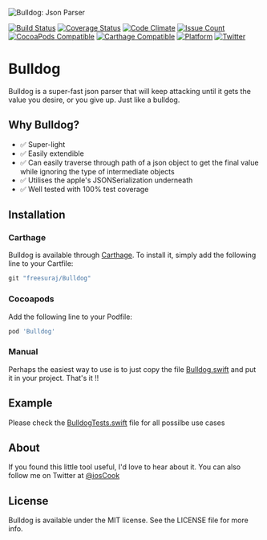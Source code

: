 ![Bulldog: Json Parser](https://raw.githubusercontent.com/freesuraj/Bulldog/master/Assets/logo.png)


[![Build Status](https://travis-ci.org/freesuraj/Bulldog.svg?branch=master)](https://travis-ci.org/freesuraj/Bulldog)
[![Coverage Status](https://coveralls.io/repos/github/freesuraj/Bulldog/badge.svg?branch=master)](https://coveralls.io/github/freesuraj/Bulldog?branch=master)
[![Code Climate](https://codeclimate.com/github/freesuraj/Bulldog/badges/gpa.svg)](https://codeclimate.com/github/freesuraj/Bulldog)
[![Issue Count](https://codeclimate.com/github/freesuraj/Bulldog/badges/issue_count.svg)](https://codeclimate.com/github/freesuraj/Bulldog)
[![CocoaPods Compatible](https://img.shields.io/cocoapods/v/Bulldog.svg)](http://cocoadocs.org/docsets/Bulldog/)
[![Carthage Compatible](https://img.shields.io/badge/Carthage-compatible-4BC51D.svg?style=flat)](https://github.com/Carthage/Carthage)
[![Platform](https://img.shields.io/cocoapods/p/Bulldog.svg?style=flat)](http://cocoadocs.org/docsets/Bulldog)
[![Twitter](https://img.shields.io/badge/twitter-@iosCook-blue.svg?style=flat)](http://twitter.com/iosCook)

# Bulldog
Bulldog is a super-fast json parser that will keep attacking until it gets the value you desire, or you give up. Just like a bulldog.

## Why Bulldog?

- ✅ Super-light
- ✅ Easily extendible
- ✅ Can easily traverse through path of a json object to get the final value while ignoring the type of intermediate objects
- ✅ Utilises the apple's JSONSerialization underneath
- ✅ Well tested with 100% test coverage

## Installation

### Carthage
Bulldog is available through [Carthage](https://github.com/Carthage/Carthage). To install
it, simply add the following line to your Cartfile:

```ruby
git "freesuraj/Bulldog"
```

### Cocoapods
Add the following line to your Podfile:
```ruby
pod 'Bulldog'
```
### Manual
Perhaps the easiest way to use is to just copy the file [Bulldog.swift](https://github.com/freesuraj/Bulldog/blob/master/Source/Bulldog.swift) and put it in your project. That's it !!

## Example

Please check the [BulldogTests.swift](https://github.com/freesuraj/Bulldog/blob/master/Tests/BulldogTests.swift) file for all possilbe use cases

## About

If you found this little tool useful, I'd love to hear about it. You can also follow me on Twitter at [@iosCook](https://twitter.com/ioscook)


## License

Bulldog is available under the MIT license. See the LICENSE file for more info.


